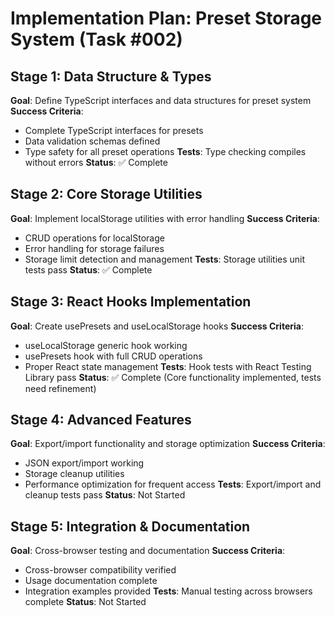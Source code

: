# Implementation Plan: Preset Storage System (Task #002)

## Stage 1: Data Structure & Types
**Goal**: Define TypeScript interfaces and data structures for preset system
**Success Criteria**:
- Complete TypeScript interfaces for presets
- Data validation schemas defined
- Type safety for all preset operations
**Tests**: Type checking compiles without errors
**Status**: ✅ Complete

## Stage 2: Core Storage Utilities
**Goal**: Implement localStorage utilities with error handling
**Success Criteria**:
- CRUD operations for localStorage
- Error handling for storage failures
- Storage limit detection and management
**Tests**: Storage utilities unit tests pass
**Status**: ✅ Complete

## Stage 3: React Hooks Implementation
**Goal**: Create usePresets and useLocalStorage hooks
**Success Criteria**:
- useLocalStorage generic hook working
- usePresets hook with full CRUD operations
- Proper React state management
**Tests**: Hook tests with React Testing Library pass
**Status**: ✅ Complete (Core functionality implemented, tests need refinement)

## Stage 4: Advanced Features
**Goal**: Export/import functionality and storage optimization
**Success Criteria**:
- JSON export/import working
- Storage cleanup utilities
- Performance optimization for frequent access
**Tests**: Export/import and cleanup tests pass
**Status**: Not Started

## Stage 5: Integration & Documentation
**Goal**: Cross-browser testing and documentation
**Success Criteria**:
- Cross-browser compatibility verified
- Usage documentation complete
- Integration examples provided
**Tests**: Manual testing across browsers complete
**Status**: Not Started
